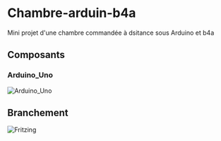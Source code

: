 # Chambre-arduin-b4a
Mini projet d'une chambre commandée à dsitance sous Arduino et b4a

## Composants

### Arduino_Uno
![Arduino_Uno]()

## Branchement

![Fritzing]()
